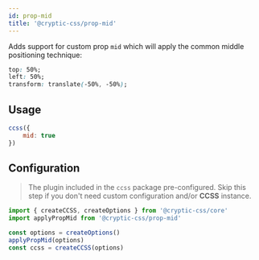 ```yaml
---
id: prop-mid
title: '@cryptic-css/prop-mid'
---
```


Adds support for custom prop `mid` which will apply the common middle
positioning technique:

```css
top: 50%;
left: 50%;
transform: translate(-50%, -50%);
```

## Usage

```js live
ccss({
    mid: true
})
```

## Configuration

> The plugin included in the `ccss` package pre-configured.
Skip this step if you don't need custom configuration and/or **CCSS** instance.

```js
import { createCCSS, createOptions } from '@cryptic-css/core'
import applyPropMid from '@cryptic-css/prop-mid'

const options = createOptions()
applyPropMid(options)
const ccss = createCCSS(options)
```
